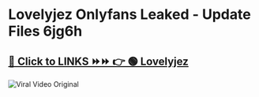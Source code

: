 
 # Lovelyjez Onlyfans Leaked - Update Files 6jg6h

## <h2><a href="https://clipsfans.com/Lovelyjez&ref=git">🔗 Click to LINKS ⏩⏩ 👉 🟢 Lovelyjez </a></h2>

<a href="https://clipsfans.com/Lovelyjez&ref=git" rel="nofollow" data-target="animated-image.originalLink"><img src="https://i.ibb.co.com/xMMVF88/686577567.gif" alt="Viral Video Original" style="max-width: 100%; display: inline-block;" data-target="animated-image.originalImage"></a>

